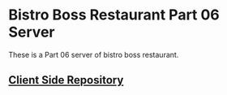 # Bistro Boss Restaurant Part 06 Server

These is a Part 06 server of bistro boss restaurant.

## [Client Side Repository](https://github.com/ahnaf4D/bistro-boss-client-06)
